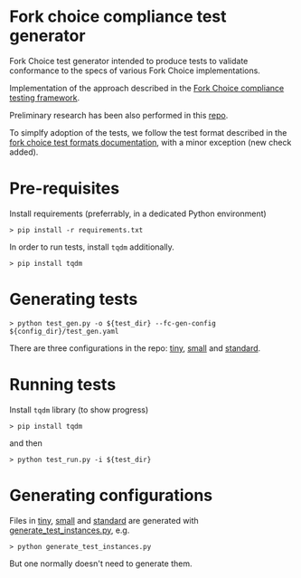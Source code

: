 # Fork choice compliance test generator

Fork Choice test generator intended to produce tests to validate conformance to the specs of various Fork Choice implementations.

Implementation of the approach described in the [Fork Choice compliance testing framework](https://hackmd.io/@ericsson49/fork-choice-implementation-vs-spec-testing).

Preliminary research has been also performed in this [repo](https://github.com/txrx-research/fork_choice_test_generation/tree/main).

To simplfy adoption of the tests, we follow the test format described in the [fork choice test formats documentation](../../formats/fork_choice/README.md), with a minor exception (new check added).

# Pre-requisites

Install requirements (preferrably, in a dedicated Python environment)

```
> pip install -r requirements.txt
```

In order to run tests, install `tqdm` additionally.
```
> pip install tqdm
```

# Generating tests

```
> python test_gen.py -o ${test_dir} --fc-gen-config ${config_dir}/test_gen.yaml
```

There are three configurations in the repo: [tiny](tiny/), [small](small/) and [standard](standard/).

# Running tests

Install `tqdm` library (to show progress)
```
> pip install tqdm
```

and then
```
> python test_run.py -i ${test_dir}
```

# Generating configurations

Files in [tiny](tiny/), [small](small/) and [standard](standard/) are generated with [generate_test_instances.py](generate_test_instances.py), e.g.
```
> python generate_test_instances.py
```

But one normally doesn't need to generate them.
